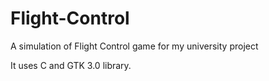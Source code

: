 # Flight-Control
A simulation of Flight Control game for my university project

It uses C and GTK 3.0 library.
